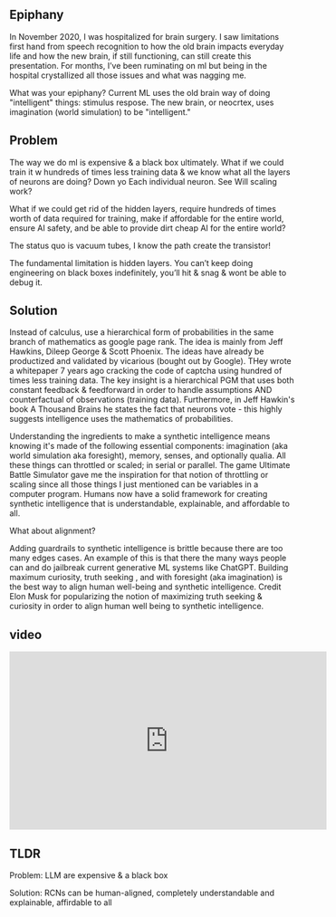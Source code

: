 
## Epiphany

In November 2020, I was hospitalized for brain surgery. I saw limitations first hand from speech recognition to how the old brain impacts everyday life and how the new brain, if still functioning, can still create this presentation. For months, I’ve been ruminating on ml but being in the hospital crystallized all those issues and what was nagging me.

What was your epiphany? Current ML uses the old brain way of doing "intelligent" things: stimulus respose. The new brain, or neocrtex, uses imagination (world simulation) to be "intelligent."


## Problem
The way we do ml is expensive & a black box ultimately. What if we could train it w hundreds of times less training data & we know what all the layers of neurons are doing? Down yo Each individual neuron. See Will scaling work?

What if we could get rid of the hidden layers, require hundreds of times worth of data required for training, make if affordable for the entire world, ensure AI safety, and be able to provide dirt cheap AI for the entire world?

The status quo is vacuum tubes, I know the path create the transistor!

The fundamental limitation is hidden layers. You can’t keep doing engineering on black boxes indefinitely, you’ll hit & snag & wont be able to debug it.


## Solution

Instead of calculus, use a hierarchical form of probabilities in the same branch of mathematics as google page rank. The idea is mainly from Jeff Hawkins, Dileep George & Scott Phoenix. The ideas have already be productized and validated by vicarious (bought out by Google). THey wrote a whitepaper 7 years ago cracking the code of captcha using hundred of times less training data. The key insight is a hierarchical PGM that uses both constant feedback & feedforward in order to handle assumptions AND counterfactual of observations (training data). Furthermore, in Jeff Hawkin's book A Thousand Brains he states the fact that neurons vote - this highly suggests intelligence uses the mathematics of probabilities.

Understanding the ingredients to make a synthetic intelligence means knowing it's made of the following essential components: imagination (aka world simulation aka foresight), memory, senses, and optionally qualia. All these things can throttled or scaled; in serial or parallel. The game Ultimate Battle Simulator gave me the inspiration for that notion of throttling or scaling since all those things I just mentioned can be variables in a computer program. Humans now have a solid framework for creating synthetic intelligence that is understandable, explainable, and affordable to all.

What about alignment?

Adding guardrails to synthetic intelligence is brittle because there are too many edges cases. An example of this is that there the many ways people can and do jailbreak current generative ML systems like ChatGPT. Building maximum curiosity, truth seeking , and with foresight (aka imagination) is the best way to align human well-being and synthetic intelligence. Credit Elon Musk for popularizing the notion of maximizing truth seeking & curiosity in order to align human well being to synthetic intelligence.

## video
<iframe width="560" height="315" src="https://www.youtube.com/embed/JNepghYjlc4" frameborder="0" allow="autoplay; encrypted-media" allowfullscreen></iframe>

## TLDR
Problem: LLM are expensive & a black box

Solution: RCNs can be human-aligned, completely understandable and explainable, affirdable to all
